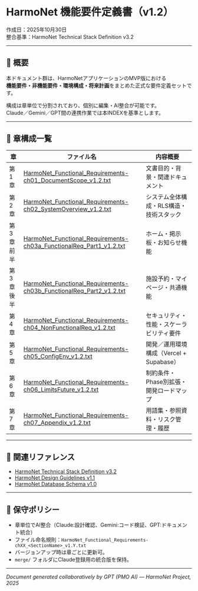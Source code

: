 # HarmoNet 機能要件定義書（v1.2）  
作成日：2025年10月30日  
整合基準：HarmoNet Technical Stack Definition v3.2  

---

## 📘 概要
本ドキュメント群は、HarmoNetアプリケーションのMVP版における  
**機能要件・非機能要件・環境構成・将来計画**をまとめた正式な要件定義セットです。  

構成は章単位で分割されており、個別に編集・AI整合が可能です。  
Claude／Gemini／GPT間の連携作業では本INDEXを基準とします。  

---

## 📂 章構成一覧

| 章 | ファイル名 | 内容概要 |
|----|-------------|-----------|
| 第1章 | [HarmoNet_Functional_Requirements-ch01_DocumentScope_v1.2.txt](./00_requirements/HarmoNet_Functional_Requirements-ch01_DocumentScope_v1.2.txt) | 文書目的・背景・関連ドキュメント |
| 第2章 | [HarmoNet_Functional_Requirements-ch02_SystemOverview_v1.2.txt](./00_requirements/HarmoNet_Functional_Requirements-ch02_SystemOverview_v1.2.txt) | システム全体構成・RLS構造・技術スタック |
| 第3章 前半 | [HarmoNet_Functional_Requirements-ch03a_FunctionalReq_Part1_v1.2.txt](./00_requirements/HarmoNet_Functional_Requirements-ch03a_FunctionalReq_Part1_v1.2.txt) | ホーム・掲示板・お知らせ機能 |
| 第3章 後半 | [HarmoNet_Functional_Requirements-ch03b_FunctionalReq_Part2_v1.2.txt](./00_requirements/HarmoNet_Functional_Requirements-ch03b_FunctionalReq_Part2_v1.2.txt) | 施設予約・マイページ・共通機能 |
| 第4章 | [HarmoNet_Functional_Requirements-ch04_NonFunctionalReq_v1.2.txt](./00_requirements/HarmoNet_Functional_Requirements-ch04_NonFunctionalReq_v1.2.txt) | セキュリティ・性能・スケーラビリティ要件 |
| 第5章 | [HarmoNet_Functional_Requirements-ch05_ConfigEnv_v1.2.txt](./00_requirements/HarmoNet_Functional_Requirements-ch05_ConfigEnv_v1.2.txt) | 開発／運用環境構成（Vercel + Supabase） |
| 第6章 | [HarmoNet_Functional_Requirements-ch06_LimitsFuture_v1.2.txt](./00_requirements/HarmoNet_Functional_Requirements-ch06_LimitsFuture_v1.2.txt) | 制約条件・Phase別拡張・開発ロードマップ |
| 第7章 | [HarmoNet_Functional_Requirements-ch07_Appendix_v1.2.txt](./00_requirements/HarmoNet_Functional_Requirements-ch07_Appendix_v1.2.txt) | 用語集・参照資料・リスク管理・履歴 |

---

## 🧩 関連リファレンス
- [HarmoNet Technical Stack Definition v3.2](../00_architecture/HarmoNet-Technical-Stack-Definition_v3.2.md)
- [HarmoNet Design Guidelines v1.1](../01_basic_design/HarmoNet_Design_Guidelines_v1.1.md)
- [HarmoNet Database Schema v1.0](../02_db_design/HarmoNet_Database_Schema_v1.0.md)

---

## 🔖 保守ポリシー
- 章単位でAI整合（Claude:設計確認、Gemini:コード検証、GPT:ドキュメント統合）  
- ファイル命名規則：`HarmoNet_Functional_Requirements-chXX_<SectionName>_v1.Y.txt`  
- バージョンアップ時は章ごとに更新可。  
- `merge/` フォルダにClaude登録用の統合版を保持。  

---

*Document generated collaboratively by GPT (PMO AI) — HarmoNet Project, 2025*
